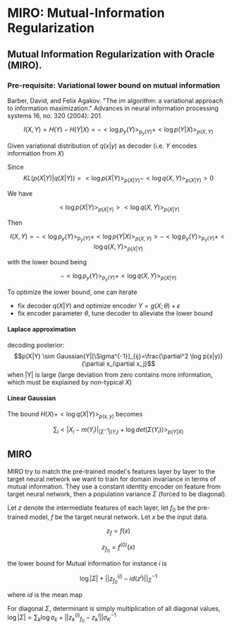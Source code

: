 # MIRO: Mutual-Information Regularization
## Mutual Information Regularization with Oracle (MIRO).

### Pre-requisite: Variational lower bound on mutual information

Barber, David, and Felix Agakov. "The im algorithm: a variational approach to information maximization." Advances in neural information processing systems 16, no. 320 (2004): 201.

$$I(X,Y)=H(Y)-H(Y|X)=-<\log p_y(Y)>_{p_y(Y)}+<\log p(Y|X)>_{p(X,Y)}$$

Given variational distribution of $q(x|y)$ as decoder (i.e. $Y$ encodes information from $X$)


Since
$$KL\left(p(X|Y)|q(X|Y)\right)=<\log p(X|Y)>_{p(X|Y)}-<\log q(X,Y)>_{p(X|Y)} >0$$

We have

$$<\log p(X|Y)>_{p(X|Y)}><\log q(X,Y)>_{p(X|Y)}$$

Then

$$I(X,Y)=-<\log p_y(Y)>_{p_y(Y)}+<\log p(Y|X)>_{p(X,Y)}>-<\log p_y(Y)>_{p_y(Y)}+<\log q(X,Y)>_{p(X|Y)}$$

with the lower bound being

$$-<\log p_y(Y)>_{p_y(Y)}+<\log q(X,Y)>_{p(X|Y)}$$

To optimize the lower bound, one can iterate

- fix decoder $q(X|Y)$ and optimize encoder $Y=g(X;\theta) + \epsilon$
- fix encoder parameter $\theta$, tune decoder to alleviate the lower bound

#### Laplace approximation

decoding posterior: $$p(X|Y) \sim Gaussian(Y|[\Sigma^{-1}]_{ij}=\frac{\partial^2 \log p(x|y)}{\partial x_i\partial x_j}$$ when |Y| is large (large deviation from zero contains more information, which must be explained by non-typical $X$)

#### Linear Gaussian


The bound $H(X)+<\log q(X|Y)>_{p(x,y)}$ becomes

$$\sum_i <|X_i-m(Y_i)|_{|\Sigma^{-1}|(Y_i)} + \log det(\Sigma(Y_i))>_{p(Y|X)}$$


## MIRO

MIRO try to match the pre-trained model's features layer by layer to the target neural network we want to train for domain invariance in terms of mutual information. They use a constant identity encoder on feature from target neural network, then a population variance $\Sigma$ (forced to be diagonal). 

Let $z$ denote the intermediate features of each layer, let $f_0$ be the pre-trained model, $f$ be the target neural network. Let $x$ be the input data.

$$z_f=f(x)$$

$$z_{f_0}=f^{(0)}(x)$$

the lower bound  for Mutual information for instance $i$ is


$$\log|\Sigma| + ||z^{(i)}_{f_0}-id(z^{i})||_{\Sigma}^{-1}$$

where $id$ is the mean map

For diagonal $\Sigma$, determinant is simply multiplication of all diagonal values,
$\log|\Sigma|=\sum_{k} \log \sigma_k + ||z_k^{(i)}_{f_0}-z_k^{i}||{\sigma_K}^{-1}$

